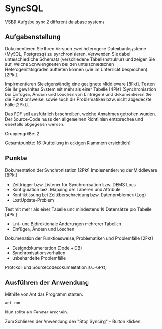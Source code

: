 SyncSQL
=======

VSBD Aufgabe sync 2 different database systems

Aufgabenstellung
-------

Dokumentieren Sie Ihren Versuch zwei heterogene Datenbanksysteme (MySQL, Postgresql) zu synchronisieren. Verwenden Sie dabei unterschiedliche Schemata (verschiedene Tabellenstruktur) und zeigen Sie auf, welche Schwierigkeiten bei den unterschiedlichen Heterogenitätsgraden auftreten können (wie im Unterricht besprochen) [2Pkt].

Implementieren Sie eigenständig eine geeignete Middleware [8Pkt]. Testen Sie Ihr gewähltes System mit mehr als einer Tabelle [4Pkt] (Synchronisation bei Einfügen, Ändern und Löschen von Einträgen) und dokumentieren Sie die Funktionsweise, sowie auch die Problematiken bzw. nicht abgedeckte Fälle [2Pkt].

Das PDF soll ausführlich beschreiben, welche Annahmen getroffen wurden. Der Source-Code muss den allgemeinen Richtlinien entsprechen und ebenfalls abgegeben werden.

Gruppengröße: 2

Gesamtpunkte: 16 [Aufteilung in eckigen Klammern ersichtlich]

Punkte
------

  Dokumentation der Synchronisation [2Pkt]
  Implementierung der Middleware [8Pkt]
  
  - Zeittrigger bzw. Listener für Synchronisation bzw. DBMS Logs
  - Konfiguration bez. Mapping der Tabellen und Attribute
  - Konfliktlösung bei Zeitüberschneidung bzw. Datenproblemen (Log)
  - LostUpdate-Problem

Test mit mehr als einer Tabelle und mindestens 10 Datensätze pro Tabelle [4Pkt]
  - Uni- und Bidirektionale Änderungen mehrerer Tabellen
  - Einfügen, Ändern und Löschen

Dokumenation der Funktionsweise, Problematiken und Problemfälle [2Pkt]
  - Designdokumentation (Code + DB)
  - Synchronisationsverhalten
  - unbehandelte Problemfälle

Protokoll und Sourcecodedokumentation [0..-6Pkt]

Ausführen der Anwendung
------

Mithilfe von Ant das Programm starten.

`ant run`

Nun sollte ein Fenster erschein.

Zum Schliesen der Anwendung den "Stop Syncing" - Button klicken.
